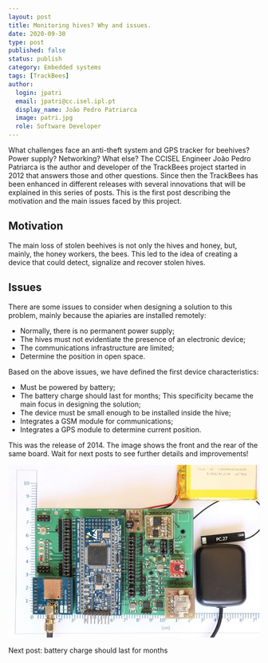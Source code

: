 ```yaml
---
layout: post
title: Monitoring hives? Why and issues.
date: 2020-09-30
type: post
published: false
status: publish
category: Embedded systems
tags: [TrackBees]
author:
  login: jpatri
  email: jpatri@cc.isel.ipl.pt
  display_name: João Pedro Patriarca
  image: patri.jpg
  role: Software Developer
---
```


What challenges face an anti-theft system and GPS tracker for beehives? Power supply? Networking? What else? The CCISEL Engineer João Pedro Patriarca is the author and developer of the TrackBees project started in 2012 that answers those and other questions. Since then the TrackBees has been enhanced in different releases with several innovations that will be explained in this series of posts. This is the first post describing the motivation and the main issues faced by this project.

## Motivation

The main loss of stolen beehives is not only the hives and honey, but, mainly, the honey workers, the bees.
This led to the idea of creating a device that could detect, signalize and recover stolen hives.

## Issues

There are some issues to consider when designing a solution to this problem, mainly because the apiaries are installed remotely:

* Normally, there is no permanent power supply;
* The hives must not evidentiate the presence of an electronic device;
* The communications infrastructure are limited;
* Determine the position in open space.

Based on the above issues, we have defined the first device characteristics:

* Must be powered by battery;
* The battery charge should last for months; This specificity became the main focus in designing the solution;
* The device must be small enough to be installed inside the hive;
* Integrates a GSM module for communications;
* Integrates a GPS module to determine current position.

This was the release of 2014. The image shows the front and the rear of the same board. Wait for next posts to see further details and improvements!

<img src="/assets/blog/2020-09-30-patri-monitoring-hives-why-and-issues-front.png" width="720px">


Next post: battery charge should last for months
